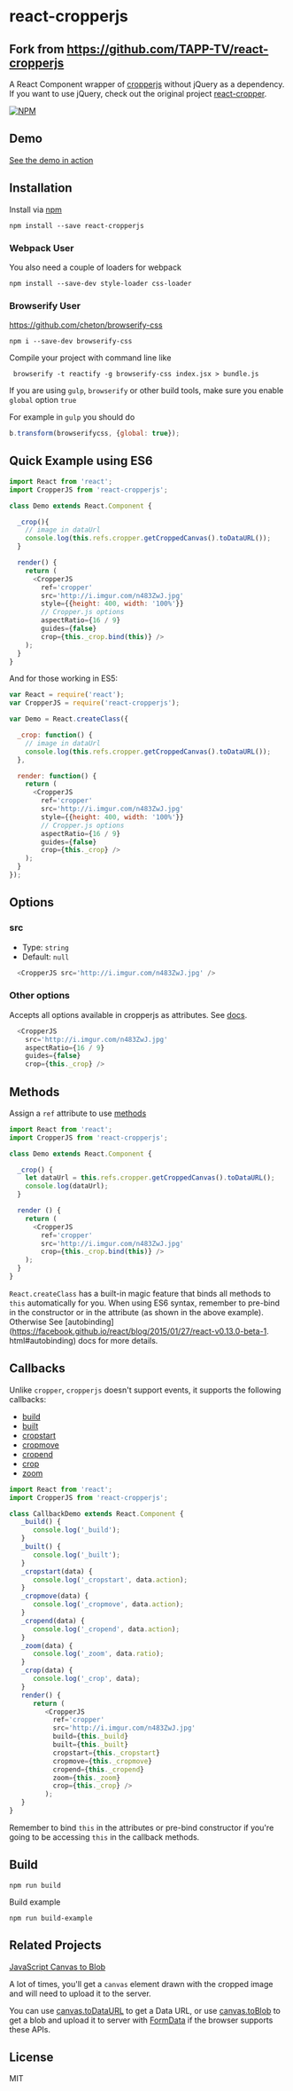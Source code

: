 # react-cropperjs

## Fork from https://github.com/TAPP-TV/react-cropperjs

A React Component wrapper of [cropperjs](https://github.com/fengyuanchen/cropperjs) without jQuery as a dependency. If you want to use jQuery, check out the original project [react-cropper](https://github.com/roadmanfong/react-cropper).

[![NPM](https://nodei.co/npm/react-cropperjs.png?downloads=true)](https://nodei.co/npm/react-cropperjs/)

## Demo

[See the demo in action](http://tapp-tv.github.io/react-cropperjs/example/)

## Installation

Install via [npm](https://www.npmjs.com/package/react-cropperjs)

```shell
npm install --save react-cropperjs
```

### Webpack User

You also need a couple of loaders for webpack

```shell
npm install --save-dev style-loader css-loader
```

### Browserify User

https://github.com/cheton/browserify-css

```shell
npm i --save-dev browserify-css
```

Compile your project with command line like

```shell
 browserify -t reactify -g browserify-css index.jsx > bundle.js
```

If you are using `gulp`, `browserify` or other build tools, make sure you enable `global` option `true`

For example in `gulp` you should do

```js
b.transform(browserifycss, {global: true});
```

## Quick Example using ES6

```js
import React from 'react';
import CropperJS from 'react-cropperjs';

class Demo extends React.Component {

  _crop(){
    // image in dataUrl
    console.log(this.refs.cropper.getCroppedCanvas().toDataURL());
  }

  render() {
    return (
      <CropperJS
        ref='cropper'
        src='http://i.imgur.com/n483ZwJ.jpg'
        style={{height: 400, width: '100%'}}
        // Cropper.js options
        aspectRatio={16 / 9}
        guides={false}
        crop={this._crop.bind(this)} />
    );
  }
}
```

And for those working in ES5:

```js
var React = require('react');
var CropperJS = require('react-cropperjs');

var Demo = React.createClass({

  _crop: function() {
    // image in dataUrl
    console.log(this.refs.cropper.getCroppedCanvas().toDataURL());
  },

  render: function() {
    return (
      <CropperJS
        ref='cropper'
        src='http://i.imgur.com/n483ZwJ.jpg'
        style={{height: 400, width: '100%'}}
        // Cropper.js options
        aspectRatio={16 / 9}
        guides={false}
        crop={this._crop} />
    );
  }
});

```


## Options

### src
* Type: `string`
* Default: `null`

```js
  <CropperJS src='http://i.imgur.com/n483ZwJ.jpg' />
```

### Other options

Accepts all options available in cropperjs as attributes. See [docs](https://github.com/fengyuanchen/cropperjs).

```js
  <CropperJS
    src='http://i.imgur.com/n483ZwJ.jpg'
    aspectRatio={16 / 9}
    guides={false}
    crop={this._crop} />
```

## Methods

Assign a `ref` attribute to use [methods](https://github.com/fengyuanchen/cropper#methods)

```js
import React from 'react';
import CropperJS from 'react-cropperjs';

class Demo extends React.Component {

  _crop() {
    let dataUrl = this.refs.cropper.getCroppedCanvas().toDataURL();
    console.log(dataUrl);
  }

  render () {
    return (
      <CropperJS
        ref='cropper'
        src='http://i.imgur.com/n483ZwJ.jpg'
        crop={this._crop.bind(this)} />
    );
  }
}
```

`React.createClass` has a built-in magic feature that binds all methods to `this` automatically for you. When using ES6 syntax, remember to pre-bind in the constructor or in the attribute (as shown in the above example). Otherwise See [autobinding](https://facebook.github.io/react/blog/2015/01/27/react-v0.13.0-beta-1. html#autobinding) docs for more details.

## Callbacks

Unlike `cropper`, `cropperjs` doesn't support events, it supports the following callbacks:

* [build](https://github.com/fengyuanchen/cropperjs#build)
* [built](https://github.com/fengyuanchen/cropperjs#built)
* [cropstart](https://github.com/fengyuanchen/cropperjs#cropstart)
* [cropmove](https://github.com/fengyuanchen/cropperjs#cropmove)
* [cropend](https://github.com/fengyuanchen/cropperjs#cropend)
* [crop](https://github.com/fengyuanchen/cropperjs#crop)
* [zoom](https://github.com/fengyuanchen/cropperjs#zoom)

```js
import React from 'react';
import CropperJS from 'react-cropperjs';

class CallbackDemo extends React.Component {
   _build() {
      console.log('_build');
   }
   _built() {
      console.log('_built');
   }
   _cropstart(data) {
      console.log('_cropstart', data.action);
   }
   _cropmove(data) {
      console.log('_cropmove', data.action);
   }
   _cropend(data) {
      console.log('_cropend', data.action);
   }
   _zoom(data) {
      console.log('_zoom', data.ratio);
   }
   _crop(data) {
      console.log('_crop', data);
   }
   render() {
      return (
         <CropperJS
           ref='cropper'
           src='http://i.imgur.com/n483ZwJ.jpg'
           build={this._build}
           built={this._built}
           cropstart={this._cropstart}
           cropmove={this._cropmove}
           cropend={this._cropend}
           zoom={this._zoom}
           crop={this._crop} />
         );
   }
}
```

Remember to bind `this` in the attributes or pre-bind constructor if you're going to be accessing `this` in the callback methods.

## Build

```
npm run build
```

Build example
```
npm run build-example
```

## Related Projects

[JavaScript Canvas to Blob](https://github.com/blueimp/JavaScript-Canvas-to-Blob)

A lot of times, you'll get a `canvas` element drawn with the cropped image and will need to upload it to the server.

You can use [canvas.toDataURL](https://developer.mozilla.org/en-US/docs/Web/API/HTMLCanvasElement/toDataURL) to get a Data URL, or use [canvas.toBlob](https://developer.mozilla.org/en-US/docs/Web/API/HTMLCanvasElement/toBlob) to get a blob and upload it to server with [FormData](https://developer.mozilla.org/en-US/docs/Web/API/FormData) if the browser supports these APIs.

## License
MIT
